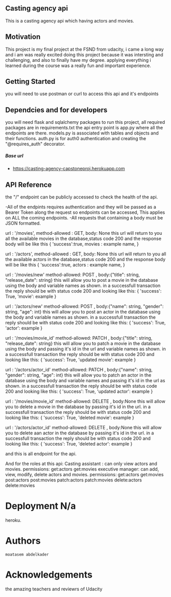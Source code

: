 

## Casting agency api

This is a casting agency api which having actors and movies.

## Motivation
This project is my final project at the FSND from udacity, i came a long way and i am was really excited doing this project because it was intersting and challenging, and also to finally have my degree.
applying everything i learned during the course was a really fun and important experience.


## Getting Started
you will need to use postman or curl to access this api and it's endpoints

## Dependcies and for developers
you will need flask and sqlalchemy packages to run this project, all required packages are in requirements.txt
the api entry point is app.py where all the endpoints are there.
models.py is associated with tables and objects and their functions.
auth.py is for auth0 authentication and creating the "@requires_auth" decorator.

##### Base url

- https://casting-agency-capstoneproj.herokuapp.com


## API Reference
the "/" endpoint can be publicly accessed to check the health of the api.

-All of the endpints requires authentication and they will be passed as a Bearer Token along the request so endpoints can be accessed, This applies on ALL the coming endpoints.
-All requests that containing a body must be JSON formatted.

url : '/movies', method-allowed : GET, body: None
    this url will return to you all the available movies in the database,status code 200
    and the response body will be like this {
    'success':true,
    movies : example name,
    }
    
url : '/actors', method-allowed : GET, body: None
    this url will return to you all the available actors in the database,status code 200
    and the response body will be like this {
    'success':true,
    actors : example name,
    }
    

url : '/movies/new' method-allowed: POST , body:{"title": string, "release_date": string}
    this will allow you to post a movie in the database using the body and variable names as shown.
    in a successfull transaction the reply should be with status code 200 and looking like this:
    {
        'success': True,
        'movie': example
    }
    
url : '/actors/new' method-allowed: POST , body:{"name": string, "gender": string, "age": int}
    this will allow you to post an actor in the database using the body and variable names as shown.
    in a successfull transaction the reply should be with status code 200 and looking like this:
    {
        'success': True,
        'actor': example
    }

url : '/movies/movie_id' method-allowed: PATCH , body:{"title": string, "release_date": string}
    this will allow you to patch a movie in the database using the body and passing it's id in the url and variable names as shown.
    in a successfull transaction the reply should be with status code 200 and looking like this:
    {
        'success': True,
        'updated movie': example
    }
    
url : '/actors/actor_id' method-allowed: PATCH , body:{"name": string, "gender": string, "age": int}
    this will allow you to patch an actor in the database using the body and variable names and passing it's id in the url as shown.
    in a successfull transaction the reply should be with status code 200 and looking like this:
    {
        'success': True,
        'updated actor': example
    }
    
url : '/movies/movie_id' method-allowed: DELETE , body:None
    this will allow you to delete a movie in the database by passing it's id in the url.
    in a successfull transaction the reply should be with status code 200 and looking like this:
    {
        'success': True,
        'deleted movie': example
    }

url : '/actors/actor_id' method-allowed: DELETE , body:None
    this will allow you to delete aan actor in the database by passing it's id in the url.
    in a successfull transaction the reply should be with status code 200 and looking like this:
    {
        'success': True,
        'deleted actor': example
    }

and this is all endpoint for the api.

And for the roles at this api:
    Casting assistant : can only view actors and movies.
    permissions:
        get:actors
        get:movies
    executive manager: can add, view, modify, delete actors and movies.
    permissions:
        get:actors
        get:movies
        post:actors
        post:movies
        patch:actors
        patch:movies
        delete:actors
        delete:movies


# Deployment N/a
heroku.

# Authors
    moatasem abdelkader
    
# Acknowledgements 
the amazing teachers and reviewrs of Udacity